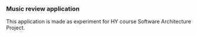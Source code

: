 ### Music review application
This application is made as experiment for HY course Software Architecture Project.
